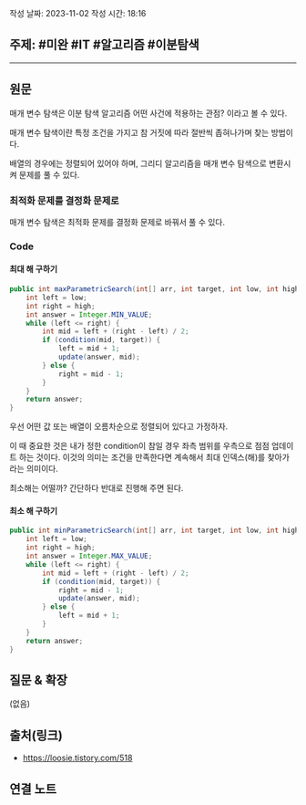 작성 날짜: 2023-11-02
작성 시간: 18:16

## 주제: #미완 #IT #알고리즘 #이분탐색 

----
## 원문

매개 변수 탐색은 이분 탐색 알고리즘 어떤 사건에 적용하는 관점? 이라고 볼 수 있다.

매개 변수 탐색이란 특정 조건을 가지고 참 거짓에 따라 절반씩 좁혀나가며 찾는 방법이다.

배열의 경우에는 정렬되어 있어야 하며, 그리디 알고리즘을 매개 변수 탐색으로 변환시켜 문제를 풀 수 있다.

### 최적화 문제를 결정화 문제로

매개 변수 탐색은 최적화 문제를 결정화 문제로 바꿔서 풀 수 있다.


### Code

#### 최대 해 구하기

```java
public int maxParametricSearch(int[] arr, int target, int low, int high) {
	int left = low;
	int right = high;
	int answer = Integer.MIN_VALUE;
	while (left <= right) {
		int mid = left + (right - left) / 2;
		if (condition(mid, target)) {
			left = mid + 1;
			update(answer, mid);
		} else {
			right = mid - 1;
		}
	}
	return answer;
}

```

우선 어떤 값 또는 배열이 오름차순으로 정렬되어 있다고 가정하자.

이 때 중요한 것은 내가 정한 condition이 참일 경우 좌측 범위를 우측으로 점점 업데이트 하는 것이다. 이것의 의미는 조건을 만족한다면 계속해서 최대 인덱스(해)를 찾아가라는 의미이다.

최소해는 어떨까? 간단하다 반대로 진행해 주면 된다.

#### 최소 해 구하기

```java
public int minParametricSearch(int[] arr, int target, int low, int high) {
	int left = low;
	int right = high;
	int answer = Integer.MAX_VALUE;
	while (left <= right) {
		int mid = left + (right - left) / 2;
		if (condition(mid, target)) {
			right = mid - 1;
			update(answer, mid);
		} else {
			left = mid + 1;
		}
	}
	return answer;
}
```
## 질문 & 확장

(없음)

## 출처(링크)
- https://loosie.tistory.com/518

## 연결 노트











